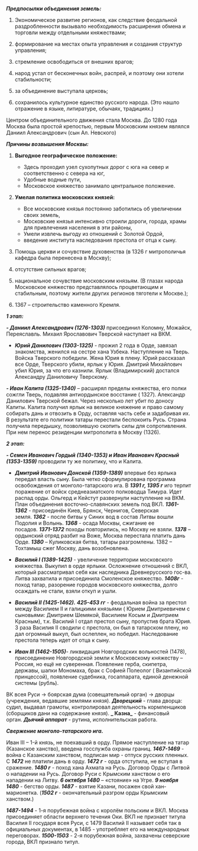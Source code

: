 **_Предпосылки объединения земель:_**

1. Экономическое развитие регионов, как следствие феодальной раздробленности вызывало необходимость расширения обмена и торговли между отдельными княжествами;
    
2. формирование на местах опыта управления и создания структур управления;
    
3. стремление освободиться от внешних врагов;
    
4. народ устал от бесконечных войн, распрей, и поэтому они хотели стабильности;
    
5. за объединение выступала церковь;
    
6. сохранилось культурное единство русского народа. (Это нашло отражение в языке, литиратуре, обычаях, традициях.)
    

Центром объединительного движения стала Москва. До 1280 года Москва была простой крепостью, первым Московским князем являлся Даниил Александрович (сын Ал. Невского)

**_Причины возвышения Москвы:_**

1. **Выгодное географическое положение:**
    
    - Здесь проходил узел сухопутных дорог с юга на север и соответственно с севера на юг,
    - Удобные водные пути,
    - Московское княжество занимало центральное положение.
2. **Умелая политика московских князей:**
    
    - Все московские князья постоянно заботились об увеличении своих земель,
    - Московские князья интенсивно строили дороги, города, храмы для привлечения населения в эти районы,
    - Умели извлечь выгоду из отношений с Золотой Ордой,
    - введение института наследования престола от отца к сыну.
3. Помощь церкви и сочувствие духовенства (в 1326 г митрополичья кафедра была перенесена в Москву);
    
4. отсутствие сильных врагов;
    
5. национальное сочувствие московским князьям. (В глазах народа Московское княжество представлялось процветающим и стабильным, поэтому жители других регионов тяготели к Москве.);
    
6. 1367 – строительство каменного Кремля.
    

**_1 этап:_**

**_- Даниил Александрович (1276-1303)_** присоединил Коломну, Можайск, Переяславль. Михаил Ярославович Тверской наступает на ВКМ.

- **_Юрий Данилович (1303-1325)_** - прожил 2 года в Орде, завязал знакомства, женился на сестре хана Узбека. Наступление на Тверь. Войска Тверского победили. Жена Юрия в плену. Юрий рассказал все Орде, Тверского убили, ярлык у Юрия. Дмитрий Михайлович убил Юрия, за что его казнили. Ярлык (Владимирский) достался Александру Даниловичу Тверскому.

**_- Иван Калита (1325-1340)_** – расширял пределы княжества, его полки сожгли Тверь, подавляя антиордынское восстание ( 1327). Александр Данилович Тверской бежал. Через несколько лет убит по доносу Калиты. Калита получил ярлык на великое княжение и право самому собирать дань и отвозить в Орду, оставляя часть себе и задабривая их. В результате его политики татары перестали беспокоить Русь. Страна получила передышку, позволившую скопить силы для сопротивления. При нем перенос резиденции митрополита в Москву (1326).

**_2 этап:_**

**_- Семен Иванович Гордый (1340-1353) и Иван Иванович Красный (1353-1359)_** проводили ту же политику, что и Калита.

- **_Дмитрий Иванович Донской (1359-1389)_** впервые без ярлыка передал власть сыну. Была четко сформулирована программа освобождения от монголо-татарского ига. В **_1391 г, 1395 г_** иго терпит поражение от войск среднеазиатского полководца Тимура. Идет распад орды. Ольгерд и Кейстут развернули наступление на ВКМ. План объединения восточно-славянских земель под ВКЛ. **_1361-1362_** - присоединён Киев, Брянск, Чернигов, Северская земля. **_1362_** - после битвы у Синих вод в состав Литвы вошли Подолия и Волынь. **_1368_** - осада Москвы, сжигание ее посадов. **_1371-1372_** походы повторились, но Москву не взяли. **_1378_** – ордынский отряд разбит на Воже, Москва перестала платить дань Орде. **_1380_** – Куликовская битва, татары разгромлены. 1382 – Тохтамыш сжег Москву, дань возобновлена.
    
- **_Василий I (1389-1425)_** - увеличение территории московского княжества. Выкупил в орде ярлыки. Осложнение отношений с ВКЛ, который рассматривал себя как наследника Древнерусского гос-ва. Литва захватила и присоединила Смоленское княжество. **_1408г_** - поход татар, разорение городов московского княжества, долго осаждать не стали, взяли откуп и ушли.
    
- **_Василий II (1425-1462)._** **_425-453 гг_** - феодальная война за престол между Василием II и галицкими князьями ( Юрием Дмитриевичем с сыновьями: Дмитрием Шемякой, Василием Косым и Дмитрием Красным), т.к. Василий I отдал престол сыну, пропустив брата Юрия. 3 раза Василия II сводили с престола, он был в татарском плену, но дал огромный выкуп, был ослеплен, но победил. Наследование престола теперь идет от отца к сыну.
    
- **_Иван III (1462-1505)_**- ликвидация Новгородских вольностей (1478), присоединение Новгородской земли к Московскому княжеству – Россия, но ещё не суверенная. Появление герба, скипетра, державы, шапки Мономаха, брак с Софией Полеолог ( Византийской принцессой), появление судебника, госаппарата, единой денежной системы (рубль).
    

ВК всея Руси -> боярская дума (совещательный орган) -> дворцы (учреждения, ведавшие землями князя). **_Дворецкий_** - глава дворца: судил, выдавал грамоты, контролировал деятельность кормленщиков (сборщиков дани на содержание князя). **_ Казна_** - финансовый орган. **_Дьячий аппарат_** - рутина, исполнительская работа.

**_Свержение монголо-татарского ига._**

Иван III – 1-й князь, не поехавший в орду. Прямое наступление на татар (Казанское ханство), введена госслужба охраны границ. **_1467-1469_** - война с Казанским ханством, подписан мир - отпуск русских пленных. С **_1472_** не платили дань в орду. **_1472 г_** - орда отступила, не вступая в сражение. **_1480 г_** - поход хана Ахмата на Русь. Договор Орды с Литвой о нападении на Русь. Договор Руси с Крымским ханством о его нападении на Литву. **_6 октября 1480_** – «стояние» на Угре. **_9 ноября 1480_** - бегство орды. **_1487_** - взятие Казани, посажен свой хан-марионетка. (**_1502 г_** - окончательный разгром орды Крымским ханством.)

**_1487-1494_** - 1-я порубежная война с королём польским и ВКЛ. Москва присоединяет области верхнего течения Оки. ВКЛ не признает титула Василия II государя всея Руси, с 1479 Василий II называет себя так в официальных документах, в 1485 - употребляет его на международных переговорах. **_1500-1503_** - 2-я порубежная война, захвачены северские города, ВКЛ признало титул.